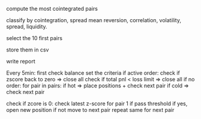 compute the most cointegrated pairs

classify by cointegration, spread mean reversion, 
correlation, volatility, spread, liquidity. 

select the 10 first pairs

store them in csv 

write report

Every 5min:
    first check balance
    set the criteria
    if active order:
        check if zscore back to zero => close all
        check if total pnl < loss limit => close all
    if no order:
        for pair in pairs:
            if hot => place positions + check next pair
            if cold => check next pair
            
        
    


check if zcore is 0:
 check latest z-score for pair 1 if pass threshold 
    if yes, open new position
    if not move to next pair
    repeat same for next pair
    
    